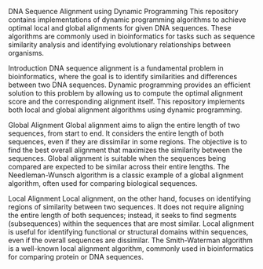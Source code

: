 DNA Sequence Alignment using Dynamic Programming
This repository contains implementations of dynamic programming algorithms to achieve optimal local and global alignments for given DNA sequences. These algorithms are commonly used in bioinformatics for tasks such as sequence similarity analysis and identifying evolutionary relationships between organisms.

Introduction
DNA sequence alignment is a fundamental problem in bioinformatics, where the goal is to identify similarities and differences between two DNA sequences. Dynamic programming provides an efficient solution to this problem by allowing us to compute the optimal alignment score and the corresponding alignment itself.
This repository implements both local and global alignment algorithms using dynamic programming. 

Global Alignment
Global alignment aims to align the entire length of two sequences, from start to end. It considers the entire length of both sequences, even if they are dissimilar in some regions. The objective is to find the best overall alignment that maximizes the similarity between the sequences. Global alignment is suitable when the sequences being compared are expected to be similar across their entire lengths. The Needleman-Wunsch algorithm is a classic example of a global alignment algorithm, often used for comparing biological sequences.

Local Alignment
Local alignment, on the other hand, focuses on identifying regions of similarity between two sequences. It does not require aligning the entire length of both sequences; instead, it seeks to find segments (subsequences) within the sequences that are most similar. Local alignment is useful for identifying functional or structural domains within sequences, even if the overall sequences are dissimilar. The Smith-Waterman algorithm is a well-known local alignment algorithm, commonly used in bioinformatics for comparing protein or DNA sequences.
